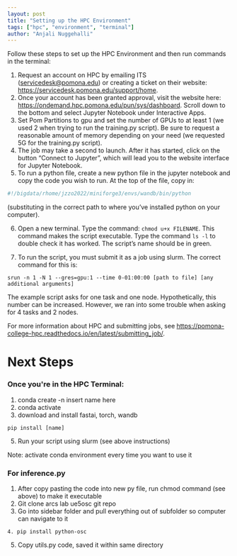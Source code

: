 ```yaml
---
layout: post
title: "Setting up the HPC Environment"
tags: ["hpc", "environment", "terminal"]
author: "Anjali Nuggehalli"
---
```



Follow these steps to set up the HPC Environment and then run commands in the terminal:

1. Request an account on HPC by emailing ITS (servicedesk@pomona.edu) or creating a ticket on their website: https://servicedesk.pomona.edu/support/home. 
2. Once your account has been granted approval, visit the website here: https://ondemand.hpc.pomona.edu/pun/sys/dashboard. Scroll down to the bottom and select Jupyter Notebook under Interactive Apps. 
3. Set Pom Partitions to gpu and set the number of GPUs to at least 1 (we used 2 when trying to run the training.py script). Be sure to request a reasonable amount of memory depending on your need (we requested 5G for the training.py script). 
4. The job may take a second to launch. After it has started, click on the button “Connect to Jupyter”, which will lead you to the website interface for Jupyter Notebook. 
5. To run a python file, create a new python file in the jupyter notebook and copy the code you wish to run. At the top of the file, copy in: 

```bash
#!/bigdata/rhome/jzzo2022/miniforge3/envs/wandb/bin/python
```

(substituting in the correct path to where you’ve installed python on your computer). 

6. Open a new terminal. Type the command: `chmod u+x FILENAME`. This command makes the script executable. Type the command `ls -l` to double check it has worked. The script’s name should be in green.

7. To run the script, you must submit it as a job using slurm. The correct command for this is: 

```
srun -n 1 -N 1 --gres=gpu:1 --time 0-01:00:00 [path to file] [any additional arguments] 
```

The example script asks for one task and one node. Hypothetically, this number can be increased. However, we ran into some trouble when asking for 4 tasks and 2 nodes. 



For more information about HPC and submitting jobs, see https://pomona-college-hpc.readthedocs.io/en/latest/submitting_job/. 


# Next Steps
### Once you're in the HPC Terminal: 

1. conda create -n insert name here
2. conda activate
3. download and install fastai, torch, wandb
```
pip install [name]
```
5. Run your script using slurm (see above instructions)

Note: activate conda environment every time you want to use it

### For inference.py
1. After copy pasting the code into new py file, run chmod command (see above) to make it executable 
2. Git clone arcs lab ue5osc git repo
3. Go into sidebar folder and pull everything out of subfolder so computer can navigate to it 

```
4. pip install python-osc
````

5. Copy utils.py code, saved it within same directory
